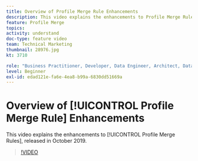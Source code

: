 ```yaml
---
title: Overview of Profile Merge Rule Enhancements
description: This video explains the enhancements to Profile Merge Rules, released in October 2019.
feature: Profile Merge
topics: 
activity: understand
doc-type: feature video
team: Technical Marketing
thumbnail: 28976.jpg
kt: 3710

role: "Business Practitioner, Developer, Data Engineer, Architect, Data Architect, Administrator, Leader"
level: Beginner
exl-id: edad121e-fa6e-4ea8-b99a-6830dd51669a
---
```

# Overview of [!UICONTROL Profile Merge Rule] Enhancements

This video explains the enhancements to [!UICONTROL Profile Merge Rules], released in October 2019.

>[!VIDEO](https://video.tv.adobe.com/v/28976/?quality=12)
